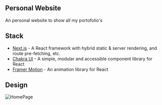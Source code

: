 ## Personal Website

An personal website to show all my portofolio's

## Stack

- [Next.js](https://nextjs.org/) - A React framework with hybrid static & server rendering, and route pre-fetching, etc.
- [Chakra UI](https://chakra-ui.com/) - A simple, modular and accessible component library for React
- [Framer Motion](https://www.framer.com/motion/) - An animation library for React

## Design

![HomePage](https://cdn.discordapp.com/attachments/723414734791245868/901430656033247252/unknown.png)
